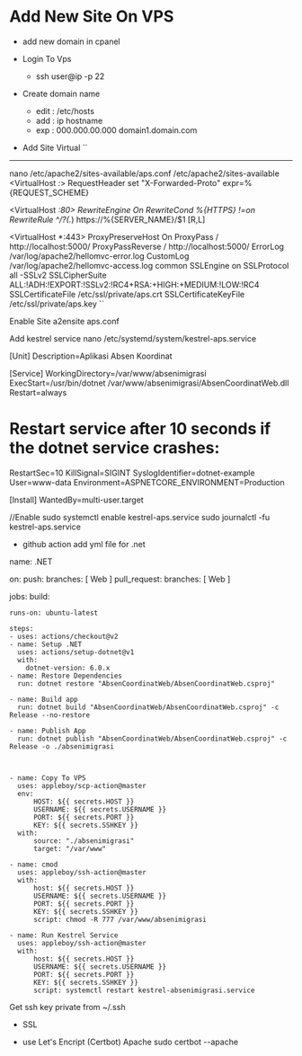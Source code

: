 # Add New Site On VPS
- add new domain in cpanel
  
- Login To Vps
  * ssh user@ip -p 22

- Create domain name
  * edit : /etc/hosts
  * add : ip hostname
  * exp : 000.000.00.000 domain1.domain.com

- Add Site Virtual
``
***

nano /etc/apache2/sites-available/aps.conf
/etc/apache2/sites-available
<VirtualHost *:*>
    RequestHeader set "X-Forwarded-Proto" expr=%{REQUEST_SCHEME}
</VirtualHost>

<VirtualHost *:80>
    RewriteEngine On
    RewriteCond %{HTTPS} !=on
    RewriteRule ^/?(.*) https://%{SERVER_NAME}/$1 [R,L]
</VirtualHost>

<VirtualHost *:443>
    ProxyPreserveHost On
    ProxyPass / http://localhost:5000/
    ProxyPassReverse / http://localhost:5000/
    ErrorLog /var/log/apache2/hellomvc-error.log
    CustomLog /var/log/apache2/hellomvc-access.log common
    SSLEngine on
    SSLProtocol all -SSLv2
    SSLCipherSuite ALL:!ADH:!EXPORT:!SSLv2:!RC4+RSA:+HIGH:+MEDIUM:!LOW:!RC4
    SSLCertificateFile /etc/ssl/private/aps.crt
    SSLCertificateKeyFile /etc/ssl/private/aps.key
</VirtualHost>
``

Enable Site
a2ensite aps.conf

Add kestrel service
nano /etc/systemd/system/kestrel-aps.service


[Unit]
Description=Aplikasi Absen Koordinat

[Service]
WorkingDirectory=/var/www/absenimigrasi
ExecStart=/usr/bin/dotnet /var/www/absenimigrasi/AbsenCoordinatWeb.dll
Restart=always
# Restart service after 10 seconds if the dotnet service crashes:
RestartSec=10
KillSignal=SIGINT
SyslogIdentifier=dotnet-example
User=www-data
Environment=ASPNETCORE_ENVIRONMENT=Production

[Install]
WantedBy=multi-user.target




//Enable
sudo systemctl enable kestrel-aps.service
sudo journalctl -fu kestrel-aps.service


- github action
add yml file for .net

name: .NET

on:
  push:
    branches: [ Web ]
  pull_request:
    branches: [ Web ]

jobs:
  build:

    runs-on: ubuntu-latest

    steps:
    - uses: actions/checkout@v2
    - name: Setup .NET
      uses: actions/setup-dotnet@v1
      with:
        dotnet-version: 6.0.x
    - name: Restore Dependencies
      run: dotnet restore "AbsenCoordinatWeb/AbsenCoordinatWeb.csproj"

    - name: Build app
      run: dotnet build "AbsenCoordinatWeb/AbsenCoordinatWeb.csproj" -c Release --no-restore

    - name: Publish App
      run: dotnet publish "AbsenCoordinatWeb/AbsenCoordinatWeb.csproj" -c Release -o ./absenimigrasi



    - name: Copy To VPS
      uses: appleboy/scp-action@master
      env:
          HOST: ${{ secrets.HOST }}
          USERNAME: ${{ secrets.USERNAME }}
          PORT: ${{ secrets.PORT }}
          KEY: ${{ secrets.SSHKEY }}
      with:
          source: "./absenimigrasi"
          target: "/var/www"
          
    - name: cmod
      uses: appleboy/ssh-action@master
      with:
          host: ${{ secrets.HOST }}
          USERNAME: ${{ secrets.USERNAME }}
          PORT: ${{ secrets.PORT }}
          KEY: ${{ secrets.SSHKEY }}
          script: chmod -R 777 /var/www/absenimigrasi    

    - name: Run Kestrel Service
      uses: appleboy/ssh-action@master
      with:
          host: ${{ secrets.HOST }}
          USERNAME: ${{ secrets.USERNAME }}
          PORT: ${{ secrets.PORT }}
          KEY: ${{ secrets.SSHKEY }}
          script: systemctl restart kestrel-absenimigrasi.service




Get ssh key private from ~/.ssh


- SSL
* use Let's Encript (Certbot) Apache
sudo certbot --apache





